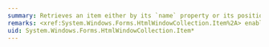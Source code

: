 ```yaml
---
summary: Retrieves an item either by its `name` property or its position in the collection.
remarks: <xref:System.Windows.Forms.HtmlWindowCollection.Item%2A> enables access to the elements of the collection using array syntax.
uid: System.Windows.Forms.HtmlWindowCollection.Item*
---
```

